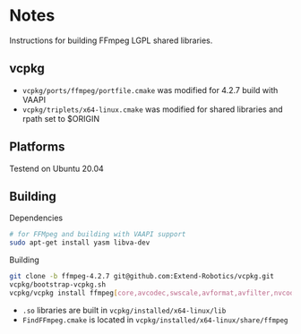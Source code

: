 # Notes

Instructions for building FFmpeg LGPL shared libraries.

## vcpkg

- `vcpkg/ports/ffmpeg/portfile.cmake` was modified for 4.2.7 build with VAAPI
- `vcpkg/triplets/x64-linux.cmake` was modified for shared libraries and rpath set to $ORIGIN

## Platforms

Testend on Ubuntu 20.04

## Building

Dependencies

```bash
# for FFMpeg and building with VAAPI support
sudo apt-get install yasm libva-dev
```

Building

```bash
git clone -b ffmpeg-4.2.7 git@github.com:Extend-Robotics/vcpkg.git
vcpkg/bootstrap-vcpkg.sh
vcpkg/vcpkg install ffmpeg[core,avcodec,swscale,avformat,avfilter,nvcodec]
```

- `.so` libraries are built in `vcpkg/installed/x64-linux/lib`
- `FindFFmpeg.cmake` is located in `vcpkg/installed/x64-linux/share/ffmpeg`

